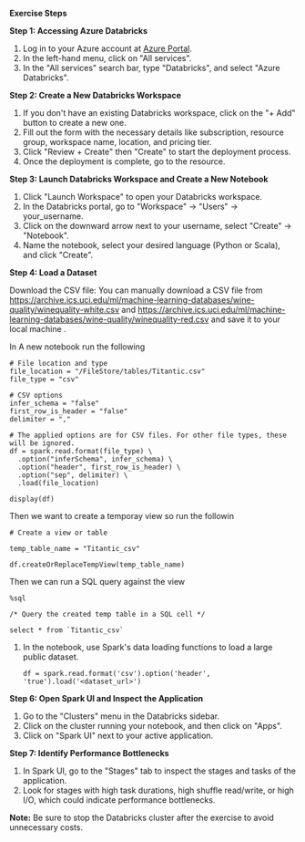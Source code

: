 **Exercise Steps**

**Step 1: Accessing Azure Databricks**

1. Log in to your Azure account at [Azure Portal](https://portal.azure.com/).
2. In the left-hand menu, click on "All services".
3. In the "All services" search bar, type "Databricks", and select "Azure Databricks".

**Step 2: Create a New Databricks Workspace**

1. If you don't have an existing Databricks workspace, click on the "+ Add" button to create a new one.
2. Fill out the form with the necessary details like subscription, resource group, workspace name, location, and pricing tier.
3. Click "Review + Create" then "Create" to start the deployment process.
4. Once the deployment is complete, go to the resource.

**Step 3: Launch Databricks Workspace and Create a New Notebook**

1. Click "Launch Workspace" to open your Databricks workspace.
2. In the Databricks portal, go to "Workspace" -> "Users" -> your_username.
3. Click on the downward arrow next to your username, select "Create" -> "Notebook".
4. Name the notebook, select your desired language (Python or Scala), and click "Create".

**Step 4: Load a Dataset**

Download the CSV file: You can manually download a  CSV file from https://archive.ics.uci.edu/ml/machine-learning-databases/wine-quality/winequality-white.csv and https://archive.ics.uci.edu/ml/machine-learning-databases/wine-quality/winequality-red.csv and save it to your local machine .

In A new notebook run the following

```
# File location and type
file_location = "/FileStore/tables/Titantic.csv"
file_type = "csv"

# CSV options
infer_schema = "false"
first_row_is_header = "false"
delimiter = ","

# The applied options are for CSV files. For other file types, these will be ignored.
df = spark.read.format(file_type) \
  .option("inferSchema", infer_schema) \
  .option("header", first_row_is_header) \
  .option("sep", delimiter) \
  .load(file_location)

display(df)
```

Then we want to create a temporay view so run the followin

```
# Create a view or table

temp_table_name = "Titantic_csv"

df.createOrReplaceTempView(temp_table_name)
```

Then we can run a SQL query against the view

```
%sql

/* Query the created temp table in a SQL cell */

select * from `Titantic_csv`
```

1. In the notebook, use Spark's data loading functions to load a large public dataset. 
    ```
    df = spark.read.format('csv').option('header', 'true').load('<dataset_url>')
    ```



**Step 6: Open Spark UI and Inspect the Application**

1. Go to the "Clusters" menu in the Databricks sidebar.
2. Click on the cluster running your notebook, and then click on "Apps".
3. Click on "Spark UI" next to your active application.

**Step 7: Identify Performance Bottlenecks**

1. In Spark UI, go to the "Stages" tab to inspect the stages and tasks of the application.
2. Look for stages with high task durations, high shuffle read/write, or high I/O, which could indicate performance bottlenecks.



**Note:** Be sure to stop the Databricks cluster after the exercise to avoid unnecessary costs.
